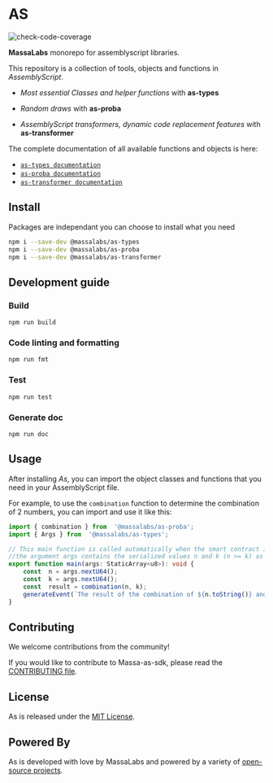 # AS

![check-code-coverage](https://img.shields.io/badge/coverage-71%25-orange)

**MassaLabs** monorepo for assemblyscript libraries.

This repository is a collection of tools, objects and functions in *AssemblyScript*.

- *Most essential Classes and helper functions* with **as-types**

- *Random draws* with **as-proba**

- *AssemblyScript transformers, dynamic code replacement features* with **as-transformer**

The complete documentation of all available functions and objects is here:

- [`as-types documentation`](https://as-types.docs.massa.net)
- [`as-proba documentation`](https://as-proba.docs.massa.net)
- [`as-transformer documentation`](https://as-transformer.docs.massa.net)

## Install

Packages are independant you can choose to install what you need

```sh
npm i --save-dev @massalabs/as-types
npm i --save-dev @massalabs/as-proba
npm i --save-dev @massalabs/as-transformer
```

## Development guide

### Build

```plain
npm run build
```

### Code linting and formatting

```plain
npm run fmt
```

### Test

```plain
npm run test
```

### Generate doc

```plain
npm run doc
```
## Usage
After installing *As*, you can import the object classes and functions that you need in your AssemblyScript file.

For example, to use the `combination` function to determine the combination of 2 numbers, you can import and use it like this:
```typescript
import { combination } from  '@massalabs/as-proba';
import { Args } from  '@massalabs/as-types';

// This main function is called automatically when the smart contract is executed by the blockchain.
//the argument args contains the serialized values n and k (n >= k) as U64
export function main(args: StaticArray<u8>): void {
	const  n = args.nextU64();
	const  k = args.nextU64();
	const  result = combination(n, k);
	generateEvent(`The result of the combination of ${n.toString()} and ${k.toString()} is ${result.toString()}`);
}
```
## Contributing
We welcome contributions from the community!

If you would like to contribute to Massa-as-sdk, please read the [CONTRIBUTING file](CONTRIBUTING.md).

## License
As is released under the [MIT License](LICENSE).

## Powered By
As is developed with love by MassaLabs and powered by a variety of [open-source projects](powered-by.md).
